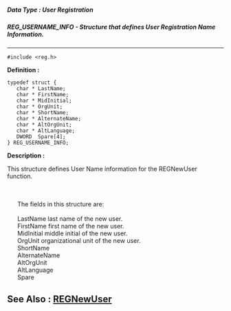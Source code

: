 ##### Data Type : User Registration
##### REG_USERNAME_INFO - Structure that defines User Registration Name Information.
---
```
#include <reg.h>
```

**Definition :**
```
typedef struct {
   char * LastName;
   char * FirstName;
   char * MidInitial;
   char * OrgUnit;
   char * ShortName;
   char * AlternateName;
   char * AltOrgUnit;
   char * AltLanguage;
   DWORD  Spare[4];
} REG_USERNAME_INFO;
```

**Description :**

This structure defines User Name information for the REGNewUser function.
<ul><br>
<br>
The fields in this structure are:<br>
<br>
LastName		last name of the new user.<br>
FirstName		first name of the new user.<br>
MidInitial		middle initial of the new user.<br>
OrgUnit		organizational unit of the new user.<br>
ShortName		<br>
AlternateName<br>
AltOrgUnit<br>
AltLanguage<br>
Spare</ul>



**See Also :**
[REGNewUser](/domino-c-api-docs/reference/Func/REGNewUser)
---
